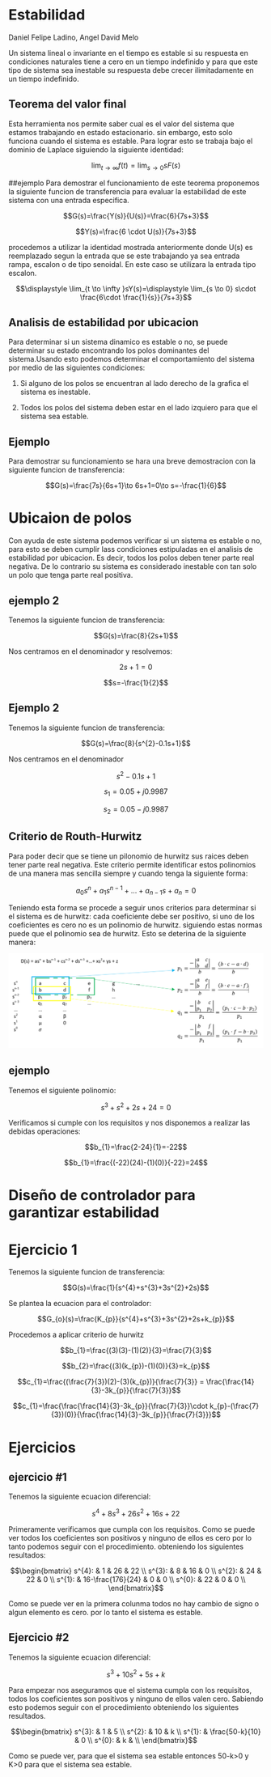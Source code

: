 # Estabilidad
Daniel Felipe Ladino, Angel David Melo

Un sistema lineal o invariante en el tiempo es estable si su respuesta en condiciones naturales tiene a cero en un tiempo indefinido y para que este tipo de sistema sea inestable su respuesta debe crecer ilimitadamente en un tiempo indefinido.
## Teorema del valor final
Esta herramienta nos permite saber cual es el valor del sistema que estamos trabajando en estado estacionario. sin embargo, esto solo funciona cuando el sistema es estable.
Para lograr esto se trabaja bajo el dominio de Laplace siguiendo la siguiente identidad:


$$\displaystyle \lim _ {t \to \infty  } f(t)=\displaystyle \lim_{s \to 0} sF(s)$$

##ejemplo
Para demostrar el funcionamiento de este teorema proponemos la siguiente funcion de transferencia para evaluar la estabilidad de este sistema con una entrada especifica.

$$G(s)=\frac{Y(s)}{U(s)}=\frac{6}{7s+3}$$

$$Y(s)=\frac{6 \cdot U(s)}{7s+3}$$

procedemos a utilizar la identidad mostrada anteriormente donde U(s) es reemplazado segun la entrada que se este trabajando ya sea entrada rampa, escalon o de tipo senoidal. En este caso se utilizara la entrada tipo escalon.

$$\displaystyle \lim_{t \to \infty }sY(s)=\displaystyle \lim_{s \to 0} s\cdot \frac{6\cdot \frac{1}{s}}{7s+3}$$

## Analisis de estabilidad por ubicacion
Para determinar si un sistema dinamico es estable o no, se puede determinar su estado encontrando los polos dominantes del sistema.Usando esto podemos determinar el comportamiento del sistema por medio de las siguientes condiciones:

1. Si alguno de los polos se encuentran al lado derecho de la grafica el sistema es inestable. 

2. Todos los polos del sistema deben estar en el lado izquiero para que el sistema sea estable.

## Ejemplo
Para demostrar su funcionamiento se hara una breve demostracion con la siguiente funcion de transferencia:

$$G(s)=\frac{7s}{6s+1}\to 6s+1=0\to s=-\frac{1}{6}$$

# Ubicaion de polos 
Con ayuda de este sistema podemos verificar si un sistema es estable o no, para esto se deben cumplir lass condiciones estipuladas en el analisis de estabilidad por ubicacion. Es decir, todos los polos deben tener parte real negativa.
De lo contrario su sistema es considerado inestable con tan solo un polo que tenga parte real positiva.
## ejemplo 2
Tenemos la siguiente funcion de transferencia: 

$$G(s)=\frac{8}{2s+1}$$

Nos centramos en el denominador y resolvemos:

$$2s+1=0$$

$$s=-\frac{1}{2}$$

## Ejemplo 2

Tenemos la siguiente funcion de transferencia:

$$G(s)=\frac{8}{s^{2}-0.1s+1}$$

Nos centramos en el denominador

$$s^{2}-0.1s+1$$

$$s_{1}=0.05+j0.9987$$

$$s_{2}=0.05-j0.9987$$

## Criterio de Routh-Hurwitz
Para poder decir que se tiene un pilonomio de hurwitz sus raices deben tener parte real negativa. Este criterio permite identificar estos polinomios de una manera mas sencilla siempre y cuando tenga la siguiente forma:

$$a_{0}s^{n}+a_{1}s^{n-1}+...+a_{n-1}s+a_{n}=0$$

Teniendo esta forma se procede a seguir unos criterios para determinar si el sistema es de hurwitz:
cada coeficiente debe ser positivo, si uno de los coeficientes es cero no es un polinomio de hurwitz.
siguiendo estas normas puede que el polinomio sea de hurwitz.
Esto se deterina de la siguiente manera:

![](image-9-1024x379.png)
## ejemplo
Tenemos el siguiente polinomio:

$$s^{3}+s^{2}+2s+24=0$$

Verificamos si cumple con los requisitos y nos disponemos a realizar las  debidas operaciones:


$$b_{1}=\frac{2-24}{1}=-22$$

$$b_{1}=\frac{(-22)(24)-(1)(0)}{-22}=24$$

# Diseño de controlador para garantizar estabilidad
# Ejercicio 1
Tenemos la siguiente funcion de transferencia:

$$G(s)=\frac{1}{s^{4}+s^{3}+3s^{2}+2s}$$

Se plantea la ecuacion para el controlador:

$$G_{o}(s)=\frac{K_{p}}{s^{4}+s^{3}+3s^{2}+2s+k_{p}}$$

Procedemos a aplicar criterio de hurwitz

$$b_{1}=\frac{(3)(3)-(1)(2)}{3}=\frac{7}{3}$$

$$b_{2}=\frac{(3)(k_{p})-(1)(0)}{3}=k_{p}$$

$$c_{1}=\frac{(\frac{7}{3})(2)-(3)(k_{p})}{\frac{7}{3}} = \frac{\frac{14}{3}-3k_{p}}{\frac{7}{3}}$$

$$c_{1}=\frac{\frac{\frac{14}{3}-3k_{p}}{\frac{7}{3}}\cdot k_{p}-(\frac{7}{3})(0)}{\frac{\frac{14}{3}-3k_{p}}{\frac{7}{3}}}$$

# Ejercicios
## ejercicio #1
Tenemos la siguiente ecuacion diferencial:

$$s^{4}+8s^{3}+26s^{2}+16s+22$$

Primeramente verificamos que cumpla con los requisitos. Como se puede ver todos los coeficientes son positivos y ninguno  de ellos es cero por lo tanto podemos seguir con el procedimiento. obteniendo los siguientes resultados:

$$\begin{bmatrix}
 s^{4}: & 1 & 26 & 22 \\
 s^{3}: & 8 & 16 & 0  \\
 s^{2}: & 24 & 22 & 0  \\
 s^{1}: & 16-\frac{176}{24} & 0 & 0  \\
 s^{0}: & 22 & 0 & 0  \\
\end{bmatrix}$$

Como se puede ver en la primera colunma todos no hay cambio de signo o algun elemento es cero. por lo tanto el sistema es estable.

## Ejercicio #2

Tenemos la siguiente ecuacion diferencial:

$$s^{3}+10s^{2}+5s+k$$

Para empezar nos aseguramos que el sistema cumpla con los requisitos, todos los coeficientes son positivos y ninguno de ellos valen cero. Sabiendo esto podemos seguir con el procedimiento obteniendo los siguientes resultados.

$$\begin{bmatrix}
s^{3}: & 1 & 5 \\
s^{2}: & 10 & k \\
s^{1}: & \frac{50-k}{10} & 0 \\
s^{0}: & k &  \\
\end{bmatrix}$$

Como se puede ver, para que el sistema sea estable entonces 50-k>0 y K>0 para que el sistema sea estable.

